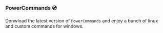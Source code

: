 ### PowerCommands 💿
Donwload the latest version of `PowerCommands` and enjoy a bunch of linux and custom commands for windows.
